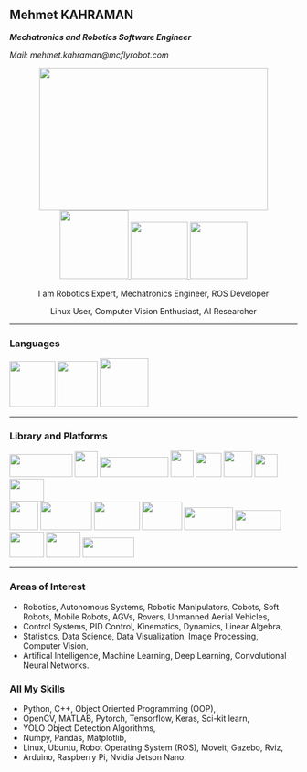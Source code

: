 ## Mehmet KAHRAMAN
**_Mechatronics and Robotics Software Engineer_**

_Mail: mehmet.kahraman@mcflyrobot.com_

<div align="center">
  <img src="https://user-images.githubusercontent.com/97724568/218312710-5244a8ee-4b0d-4f6f-90e1-14d9faff9d6d.jpg" width="400" height="250"/>
</div>

<div id="badges" align="center">
  <a href="https://www.linkedin.com/in/mehmet-kahraman-9629a4186/">
    <img src="https://img.shields.io/badge/LinkedIn-blue?logo=linkedin&logoColor=white" width="120"/>
  </a>
  <a href="https://mail.google.com/mail/u/0/#inbox?compose=CllgCKCBBNMqcpmBFGhzdprmPLFFGwMbGrPCtqqFhncQqJPJQVgWksSJtbkkDxWXDNGtxfJTbDB">
    <img src="https://img.shields.io/badge/Gmail-D14836?style=for-the-badge&logo=gmail&logoColor=white" width="100"/>
  </a>
  <a href="https://www.fiverr.com/mehmetengineer">
    <img src="https://img.shields.io/badge/Fiverr-green?logo=Fiverr" width="100"/>
  </a>
</div>

<p align="center"> </p>
<p align="center"> 
I am Robotics Expert, Mechatronics Engineer, ROS Developer
</p>
<p align="center"> 
Linux User, Computer Vision Enthusiast, AI Researcher
</p>

---
### Languages
<div id="badges" align="left">
  <img src="https://user-images.githubusercontent.com/97724568/218313938-0fdd0dc9-63e9-4f15-9976-fa4b4b0dfdb7.png" width="80" height="80"/>
  <img src="https://user-images.githubusercontent.com/97724568/218314129-c8ac5d84-47c1-4b13-bf3a-1972b3f8e352.png" width="70" height="80"/>
  <img src="https://user-images.githubusercontent.com/97724568/218314543-b604eeaf-0f3a-42b2-a797-99697964ad4e.png" width="85" height="85"/>
</div>

---
### Library and Platforms
<div id="badges" align="left">
  <img src="https://user-images.githubusercontent.com/97724568/218314067-36413196-28fe-48a4-b895-e46cb3e5b413.png" width="110" height="40"/>
  <img src="https://user-images.githubusercontent.com/97724568/218316646-7012771e-e843-43b5-bd0c-37c41b4637a1.png" width="40" height="45"/>
  <img src="https://user-images.githubusercontent.com/97724568/218316651-0462ccd5-1db4-419a-bd70-b17d220b417f.png" width="120" height="35"/>
  <img src="https://user-images.githubusercontent.com/97724568/218316662-2ed63acb-1a15-4664-8b02-f3c63257f652.jpg" width="40" height="46"/>
  <img src="https://user-images.githubusercontent.com/97724568/218316658-66bbd7ea-886f-46da-b5ca-e6761ae2930c.png" width="45" height="42"/>
  <img src="https://user-images.githubusercontent.com/97724568/218316672-52308713-7681-4898-a16c-78e5ef26db53.png" width="50" height="45"/>
  <img src="https://user-images.githubusercontent.com/97724568/218316678-6d1541a5-7048-404c-9fd2-be3784e26ab3.png" width="40" height="40"/>
  <img src="https://user-images.githubusercontent.com/97724568/218316668-5f2a0dee-4d01-4980-973b-a403ce99c0af.png" width="60" height="40"/>
</div>
<div id="badges" align="left">
  <img src="https://user-images.githubusercontent.com/97724568/218316712-10f06028-8a52-4d68-b709-8cefaf9046d1.png" width="50" height="50"/>
  <img src="https://user-images.githubusercontent.com/97724568/218316700-134f314f-543f-4bb3-96fe-1a927f31ec66.png" width="90" height="50"/>
  <img src="https://user-images.githubusercontent.com/97724568/218316694-695610c4-24ce-427e-bf1a-ae3eb90faaa0.png" width="80" height="50"/>
  <img src="https://user-images.githubusercontent.com/97724568/218316703-80da5ccd-a33d-40c2-86ab-b173ff6221a4.png" width="70" height="50"/>
  <img src="https://user-images.githubusercontent.com/97724568/218316710-ba042800-da7a-4217-92ef-50b8c830f954.png" width="85" height="40"/>
  <img src="https://user-images.githubusercontent.com/97724568/218317273-e264ded4-4428-4d77-93bd-1a552934e857.png" width="80" height="35"/>
  <img src="https://user-images.githubusercontent.com/97724568/218315202-cb31fac9-81b2-4bee-9cb6-5ec7e772c75d.png" width="60" height="45"/>
  <img src="https://user-images.githubusercontent.com/97724568/218316690-18fdc798-4d66-48d4-8756-c038fa9df59e.png" width="60" height="45"/>
  <img src="https://user-images.githubusercontent.com/97724568/218316687-cb43fe81-8848-487a-b7fe-ecf6a99b2b23.png" width="90" height="35"/>
</div>

---
### Areas of Interest
 - Robotics, Autonomous Systems, Robotic Manipulators, Cobots, Soft Robots, Mobile Robots, AGVs, Rovers, Unmanned Aerial Vehicles, 
 - Control Systems, PID Control, Kinematics, Dynamics, Linear Algebra, 
 - Statistics, Data Science, Data Visualization, Image Processing, Computer Vision,
 - Artifical Intelligence, Machine Learning, Deep Learning, Convolutional Neural Networks.

### All My Skills
 - Python, C++, Object Oriented Programming (OOP),
 - OpenCV, MATLAB, Pytorch, Tensorflow, Keras, Sci-kit learn,
 - YOLO Object Detection Algorithms,
 - Numpy, Pandas, Matplotlib,
 - Linux, Ubuntu, Robot Operating System (ROS), Moveit, Gazebo, Rviz,
 - Arduino, Raspberry Pi, Nvidia Jetson Nano.
